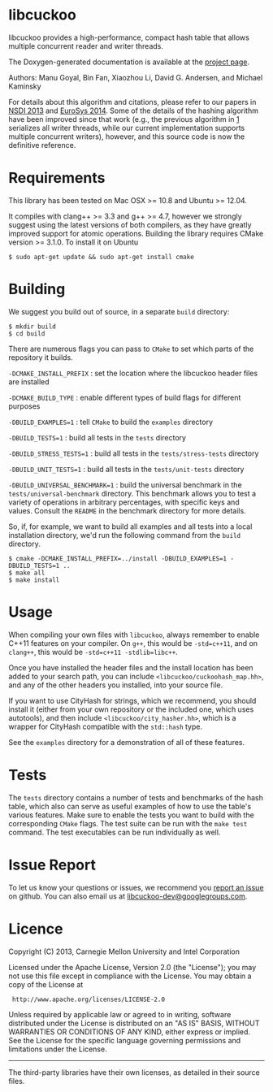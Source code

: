 libcuckoo
=========

libcuckoo provides a high-performance, compact hash table that allows
multiple concurrent reader and writer threads.

The Doxygen-generated documentation is available at the
[project page](http://efficient.github.io/libcuckoo/).

Authors: Manu Goyal, Bin Fan, Xiaozhou Li, David G. Andersen, and Michael Kaminsky

For details about this algorithm and citations, please refer to
our papers in [NSDI 2013][1] and [EuroSys 2014][2]. Some of the details of the hashing
algorithm have been improved since that work (e.g., the previous algorithm
in [1] serializes all writer threads, while our current
implementation supports multiple concurrent writers), however, and this source
code is now the definitive reference.

   [1]: http://www.cs.cmu.edu/~dga/papers/memc3-nsdi2013.pdf "MemC3: Compact and Concurrent Memcache with Dumber Caching and Smarter Hashing"
   [2]: http://www.cs.princeton.edu/~mfreed/docs/cuckoo-eurosys14.pdf "Algorithmic Improvements for Fast Concurrent Cuckoo Hashing"

Requirements
================

This library has been tested on Mac OSX >= 10.8 and Ubuntu >= 12.04.

It compiles with clang++ >= 3.3 and g++ >= 4.7, however we strongly suggest
using the latest versions of both compilers, as they have greatly improved
support for atomic operations. Building the library requires CMake version >=
3.1.0. To install it on Ubuntu

    $ sudo apt-get update && sudo apt-get install cmake

Building
==========

We suggest you build out of source, in a separate `build` directory:

    $ mkdir build
    $ cd build

There are numerous flags you can pass to `CMake` to set which parts of the
repository it builds.

`-DCMAKE_INSTALL_PREFIX`
: set the location where the libcuckoo header files are installed

`-DCMAKE_BUILD_TYPE`
: enable different types of build flags for different purposes

`-DBUILD_EXAMPLES=1`
: tell `CMake` to build the `examples` directory

`-DBUILD_TESTS=1`
: build all tests in the `tests` directory

`-DBUILD_STRESS_TESTS=1`
: build all tests in the `tests/stress-tests` directory

`-DBUILD_UNIT_TESTS=1`
: build all tests in the `tests/unit-tests` directory

`-DBUILD_UNIVERSAL_BENCHMARK=1`
: build the universal benchmark in the `tests/universal-benchmark` directory.
This benchmark allows you to test a variety of operations in arbitrary
percentages, with specific keys and values.  Consult the `README` in the
benchmark directory for more details.

So, if, for example, we want to build all examples and all tests into a local
installation directory, we'd run the following command from the `build`
directory.

    $ cmake -DCMAKE_INSTALL_PREFIX=../install -DBUILD_EXAMPLES=1 -DBUILD_TESTS=1 ..
    $ make all
    $ make install

Usage
==========

When compiling your own files with `libcuckoo`, always remember to enable C++11
features on your compiler. On `g++`, this would be `-std=c++11`, and on
`clang++`, this would be `-std=c++11 -stdlib=libc++`.

Once you have installed the header files and the install location has been added
to your search path, you can include `<libcuckoo/cuckoohash_map.hh>`, and any of
the other headers you installed, into your source file.

If you want to use CityHash for strings, which we recommend, you should install
it (either from your own repository or the included one, which uses autotools),
and then include `<libcuckoo/city_hasher.hh>`, which is a wrapper for CityHash
compatible with the `std::hash` type.

See the `examples` directory for a demonstration of all of these features.

Tests
==========

The `tests` directory contains a number of tests and benchmarks of the hash
table, which also can serve as useful examples of how to use the table's various
features. Make sure to enable the tests you want to build with the corresponding
`CMake` flags. The test suite can be run with the `make test` command. The test
executables can be run individually as well.

Issue Report
============

To let us know your questions or issues, we recommend you
[report an issue](https://github.com/efficient/libcuckoo/issues) on
github. You can also email us at
[libcuckoo-dev@googlegroups.com](mailto:libcuckoo-dev@googlegroups.com).

Licence
===========
Copyright (C) 2013, Carnegie Mellon University and Intel Corporation

Licensed under the Apache License, Version 2.0 (the "License");
you may not use this file except in compliance with the License.
You may obtain a copy of the License at

     http://www.apache.org/licenses/LICENSE-2.0

Unless required by applicable law or agreed to in writing, software
distributed under the License is distributed on an "AS IS" BASIS,
WITHOUT WARRANTIES OR CONDITIONS OF ANY KIND, either express or implied.
See the License for the specific language governing permissions and
limitations under the License.

---------------------------

The third-party libraries have their own licenses, as detailed in their source
files.
